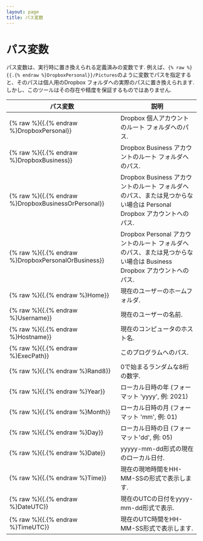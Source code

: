```yaml
---
layout: page
title: パス変数
---
```


# パス変数

パス変数は、実行時に置き換えられる定義済みの変数です. 例えば、`{% raw %}{{.{% endraw %}DropboxPersonal}}/Pictures`のように変数でパスを指定すると、そのパスは個人用のDropbox フォルダへの実際のパスに置き換えられます. しかし、このツールはその存在や精度を保証するものではありません.

| パス変数                       | 説明                                                                                                                |
|--------------------------------|---------------------------------------------------------------------------------------------------------------------|
| {% raw %}{{.{% endraw %}DropboxPersonal}}           | Dropbox 個人アカウントのルート フォルダへのパス.                                                                    |
| {% raw %}{{.{% endraw %}DropboxBusiness}}           | Dropbox Business アカウントのルート フォルダへのパス.                                                               |
| {% raw %}{{.{% endraw %}DropboxBusinessOrPersonal}} | Dropbox Business アカウントのルート フォルダへのパス、または見つからない場合は Personal Dropbox アカウントへのパス. |
| {% raw %}{{.{% endraw %}DropboxPersonalOrBusiness}} | Dropbox Personal アカウントのルート フォルダへのパス、または見つからない場合は Business Dropbox アカウントへのパス. |
| {% raw %}{{.{% endraw %}Home}}                      | 現在のユーザーのホームフォルダ.                                                                                     |
| {% raw %}{{.{% endraw %}Username}}                  | 現在のユーザーの名前.                                                                                               |
| {% raw %}{{.{% endraw %}Hostname}}                  | 現在のコンピュータのホスト名.                                                                                       |
| {% raw %}{{.{% endraw %}ExecPath}}                  | このプログラムへのパス.                                                                                             |
| {% raw %}{{.{% endraw %}Rand8}}                     | 0で始まるランダムな8桁の数字.                                                                                       |
| {% raw %}{{.{% endraw %}Year}}                      | ローカル日時の年 (フォーマット 'yyyy', 例: 2021)                                                                    |
| {% raw %}{{.{% endraw %}Month}}                     | ローカル日時の月 (フォーマット 'mm', 例: 01)                                                                        |
| {% raw %}{{.{% endraw %}Day}}                       | ローカル日時の日 (フォーマット'dd', 例: 05)                                                                         |
| {% raw %}{{.{% endraw %}Date}}                      | yyyyy-mm-dd形式の現在のローカル日付.                                                                                |
| {% raw %}{{.{% endraw %}Time}}                      | 現在の現地時間をHH-MM-SSの形式で表示します.                                                                         |
| {% raw %}{{.{% endraw %}DateUTC}}                   | 現在のUTCの日付をyyyy-mm-dd形式で表示.                                                                              |
| {% raw %}{{.{% endraw %}TimeUTC}}                   | 現在のUTC時間をHH-MM-SS形式で表示します.                                                                            |


